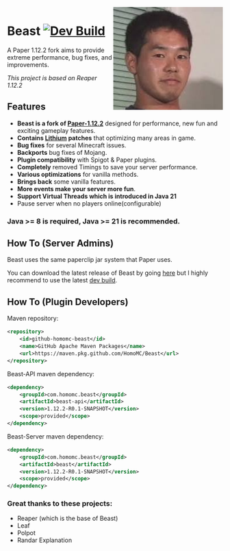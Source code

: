 <img src="logo.jpg" height="240" alt="Beast Face" align="right">

# Beast [![Dev Build](https://github.com/HomoMC/Beast/actions/workflows/dev-build.yml/badge.svg)](https://github.com/HomoMC/Beast/actions/workflows/dev-build.yml)

A Paper 1.12.2 fork aims to provide extreme performance, bug fixes, and improvements.

*This project is based on Reaper 1.12.2*

## Features

- **Beast is a fork of [Paper-1.12.2](https://github.com/PaperMC/Paper)** designed for performance, new fun and exciting gameplay features.
- **Contains [Lithium](https://github.com/CaffeineMC/lithium-fabric) patches** that optimizing many areas in game.
- **Bug fixes** for several Minecraft issues.
- **Backports** bug fixes of Mojang.
- **Plugin compatibility** with Spigot & Paper plugins.
- **Completely** removed Timings to save your server performance.
- **Various optimizations** for vanilla methods.
- **Brings back** some vanilla features.
- **More events make your server more fun**.
- **Support Virtual Threads which is introduced in Java 21**
- Pause server when no players online(configurable)

### Java >= 8 is required, Java >= 21 is recommended.

## How To (Server Admins)

Beast uses the same paperclip jar system that Paper uses.

You can download the latest release of Beast by going [here](https://github.com/HomoMC/Beast/releases/latest) but I highly recommend to use the latest [dev build](https://nightly.link/HomoMC/Beast/workflows/dev-build/ver%2F1.12.2/Beast-JDK8.zip).

## How To (Plugin Developers)

Maven repository:
```xml
<repository>
    <id>github-homomc-beast</id>
    <name>GitHub Apache Maven Packages</name>
    <url>https://maven.pkg.github.com/HomoMC/Beast</url>
</repository>
```

Beast-API maven dependency:
```xml
<dependency>
    <groupId>com.homomc.beast</groupId>
    <artifactId>beast-api</artifactId>
    <version>1.12.2-R0.1-SNAPSHOT</version>
    <scope>provided</scope>
</dependency>
```

Beast-Server maven dependency:
```xml
<dependency>
    <groupId>com.homomc.beast</groupId>
    <artifactId>beast</artifactId>
    <version>1.12.2-R0.1-SNAPSHOT</version>
    <scope>provided</scope>
</dependency>
```

### Great thanks to these projects:

- Reaper (which is the base of Beast)
- Leaf
- Polpot
- Randar Explanation
